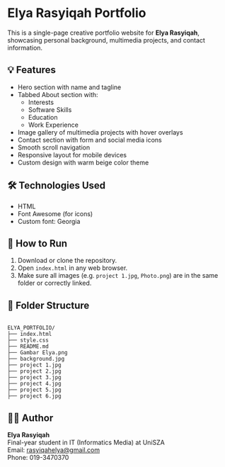 # Elya Rasyiqah Portfolio

This is a single-page creative portfolio website for **Elya Rasyiqah**, showcasing personal background, multimedia projects, and contact information.

## 💡 Features
- Hero section with name and tagline
- Tabbed About section with:
  - Interests
  - Software Skills
  - Education
  - Work Experience
- Image gallery of multimedia projects with hover overlays
- Contact section with form and social media icons
- Smooth scroll navigation
- Responsive layout for mobile devices
- Custom design with warm beige color theme

## 🛠️ Technologies Used
- HTML
- Font Awesome (for icons)
- Custom font: Georgia

## 🚀 How to Run
1. Download or clone the repository.
2. Open `index.html` in any web browser.
3. Make sure all images (e.g. `project 1.jpg`, `Photo.png`) are in the same folder or correctly linked.

## 📂 Folder Structure

```

ELYA_PORTFOLIO/
├── index.html
├── style.css
├── README.md
├── Gambar Elya.png
├── background.jpg
├── project 1.jpg
├── project 2.jpg
├── project 3.jpg
├── project 4.jpg
├── project 5.jpg
├── project 6.jpg

```

## 👩‍💻 Author
**Elya Rasyiqah**  
Final-year student in IT (Informatics Media) at UniSZA  
Email: rasyiqahelya@gmail.com  
Phone: 019-3470370

